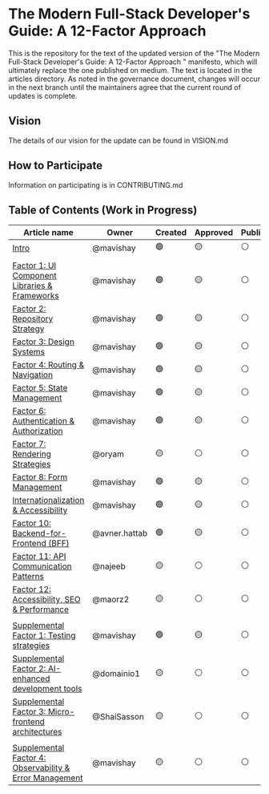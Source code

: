 # The Modern Full-Stack Developer's Guide: A 12-Factor Approach
This is the repository for the text of the updated version of the "The Modern Full-Stack Developer's Guide: A 12-Factor Approach
" manifesto, which will ultimately replace the one published on medium. The text is located in the articles directory. As noted in the governance document, changes will occur in the next branch until the maintainers agree that the current round of updates is complete.
## Vision
The details of our vision for the update can be found in VISION.md
## How to Participate
Information on participating is in CONTRIBUTING.md

## Table of Contents (Work in Progress)

| Article name                                                                                                                                           | Owner         | Created | Approved | Published |
|--------------------------------------------------------------------------------------------------------------------------------------------------------|---------------|---------|----------|-----------|
| [Intro](https://github.com/tikalk/full-Stack-12-factors/blob/main/articles/00-Intro.md)                                                                | @mavishay     | 🟢      | 🟡       | ⚪️        |
|                                                                                                                                                        |               |         |          |           |
| [Factor 1: UI Component Libraries & Frameworks](https://github.com/tikalk/full-Stack-12-factors/blob/main/articles/01-Factor-1.md)                     | @mavishay     | 🟢      | 🟡       | ⚪️        |
| [Factor 2: Repository Strategy](https://github.com/tikalk/full-Stack-12-factors/blob/main/articles/02-Factor-2.md)                                     | @mavishay     | 🟢      | 🟡       | ⚪️        |                                              |       |         |          |           |
| [Factor 3: Design Systems](https://github.com/tikalk/full-Stack-12-factors/blob/main/articles/03-Factor-3.md)                                          | @mavishay     | 🟢      | 🟡       | ⚪️        |                                              |       |         |          |           |
| [Factor 4: Routing & Navigation](https://github.com/tikalk/full-Stack-12-factors/blob/main/articles/04-Factor-4.md)                                    | @mavishay     | 🟢      | 🟡       | ⚪️        |                                              |       |         |          |           |
| [Factor 5: State Management ](https://github.com/tikalk/full-Stack-12-factors/blob/main/articles/05-Factor-5.md)                                       | @mavishay     | 🟢      | 🟡       | ⚪️        |                                              |       |         |          |           |
| [Factor 6: Authentication & Authorization](https://github.com/tikalk/full-Stack-12-factors/blob/main/articles/06-Factor-6.md)                          | @mavishay     | 🟢      | 🟡       | ⚪️        |                                              |       |         |          |           |
| [Factor 7: Rendering Strategies](https://github.com/tikalk/full-Stack-12-factors/blob/main/articles/07-Factor-7.md)                                    | @oryam        | 🟡      | ⚪️       | ⚪️        |                                              |       |         |          |           |
| [Factor 8: Form Management](https://github.com/tikalk/full-Stack-12-factors/blob/main/articles/08-Factor-8.md)                                         | @mavishay     | 🟢      | 🟡       | ⚪️        |                                              |       |         |          |           |
| [Internationalization & Accessibility](https://github.com/tikalk/full-Stack-12-factors/blob/main/articles/09-Factor-9.md)                     | @mavishay     | 🟢      | 🟡       | ⚪️        |                                              |       |         |          |           |
| [Factor 10: Backend-for-Frontend (BFF)](https://github.com/tikalk/full-Stack-12-factors/blob/main/articles/10-Factor-10.md)                            | @avner.hattab | 🟢      | 🟡       | ⚪️        |                                              |       |         |          |           |
| [Factor 11: API Communication Patterns](https://github.com/tikalk/full-Stack-12-factors/blob/main/articles/11-Factor-11.md)                            | @najeeb       | 🟡      | ⚪️       | ⚪️        |                                              |       |         |          |           |
| [Factor 12: Accessibility, SEO & Performance](https://github.com/tikalk/full-Stack-12-factors/blob/main/articles/12-Factor-12.md)                      | @maorz2       | 🟡      | ⚪️       | ⚪️        |                                              |       |         |          |           |
|                                                                                                                                                        |               |         |          |           |                                              |       |         |          |           |
| [Supplemental Factor 1: Testing strategies](https://github.com/tikalk/full-Stack-12-factors/blob/main/articles/13-Supplemental-factor-1.md)            | @mavishay     | 🟢      | 🟡       | ⚪️        |                                              |       |         |          |           |
| [Supplemental Factor 2: AI-enhanced development tools](https://github.com/tikalk/full-Stack-12-factors/blob/main/articles/14-Supplemental-factor-2.md) | @domainio1    | 🟡      | ⚪️       | ⚪️        |                                              |       |         |          |           |
| [Supplemental Factor 3: Micro-frontend architectures](https://github.com/tikalk/full-Stack-12-factors/blob/main/articles/15-Supplemental-factor-3.md)  | @ShaiSasson   | 🟡      | ⚪️       | ⚪️        |                                              |       |         |          |           |
                                  |       |         |          |           |
| [Supplemental Factor 4: Observability & Error Management](https://github.com/tikalk/full-Stack-12-factors/blob/main/articles/15-Supplemental-factor-4.md)  | @mavishay   | 🟡      | ⚪️       | ⚪️        |                                              |       |         |          |           |
